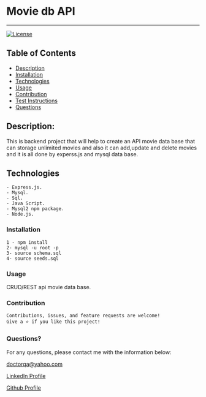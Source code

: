 # Movie db API 
  ----
  [![License](https://img.shields.io/badge/License-MIT-yellow.svg)](https://opensource.org/licenses/MIT)
## Table of Contents
- [Description](#description)
- [Installation](#installation)
- [Technologies](#Technologies)
- [Usage](#usage)
- [Contribution](#contribution)
- [Test Instructions](#test-instructions)
- [Questions](#questions)

## Description:
This is backend project that will help to create an API movie data base that can storage unlimited movies and also it can add,update and delete movies and it is all done by experss.js and mysql data base.


## Technologies
```
- Express.js.
- Mysql.
- Sql.
- Java Script.
- Mysql2 npm package.
- Node.js.
```


### Installation
```
1 - npm install
2- mysql -u root -p
3- source schema.sql
4- source seeds.sql
```

### Usage
CRUD/REST api movie data base.


### Contribution
```
Contributions, issues, and feature requests are welcome!
Give a ⭐️ if you like this project!
```

### Questions? 
For any questions, please contact me with the information below:

doctorqa@yahoo.com

[LinkedIn Profile](https://www.linkedin.com/in/qabas-al-ani-7b858863/)

[Github Profile](https://github.com/Qabas-al-ani)

